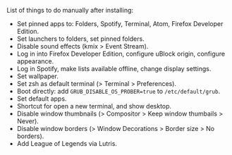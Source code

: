 List of things to do manually after installing:

* Set pinned apps to: Folders, Spotify, Terminal, Atom, Firefox Developer Edition.
* Set launchers to folders, set pinned folders.
* Disable sound effects (kmix > Event Stream).
* Log in into Firefox Developer Edition, configure uBlock origin, configure appearance.
* Log in Spotify, make lists available offline, change display settings.
* Set wallpaper.
* Set zsh as default terminal (> Terminal > Preferences).
* Boot directly: add `GRUB_DISABLE_OS_PROBER=true` to `/etc/default/grub`.
* Set default apps.
* Shortcut for open a new terminal, and show desktop.
* Disable window thumbnails (> Compositor > Keep window thumbails > Never).
* Disable window borders (> Window Decorations > Border size > No borders).
* Add League of Legends via Lutris.
